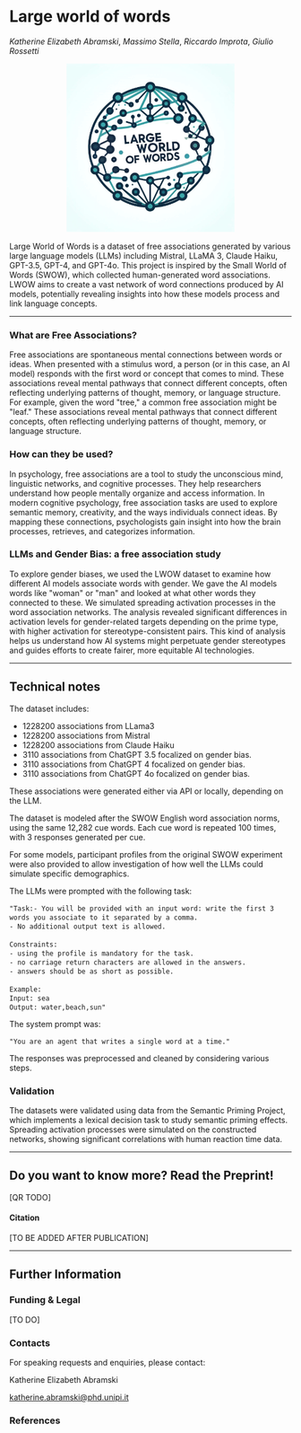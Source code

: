 # Large world of words
_Katherine Elizabeth Abramski_, _Massimo Stella_, _Riccardo Improta_, _Giulio Rossetti_

<p align="center">
  <img src="LWOW Logo.jpg" alt="Logo" width="300"/>
</p>

Large World of Words is a dataset of free associations generated by various large language models (LLMs) including Mistral, LLaMA 3, Claude Haiku, GPT-3.5, GPT-4, and GPT-4o. This project is inspired by the Small World of Words (SWOW), which collected human-generated word associations. LWOW aims to create a vast network of word connections produced by AI models, potentially revealing insights into how these models process and link language concepts.


-------

### What are Free Associations?
Free associations are spontaneous mental connections between words or ideas. When presented with a stimulus word, a person (or in this case, an AI model) responds with the first word or concept that comes to mind. These associations reveal mental pathways that connect different concepts, often reflecting underlying patterns of thought, memory, or language structure. For example, given the word "tree," a common free association might be "leaf." These associations reveal mental pathways that connect different concepts, often reflecting underlying patterns of thought, memory, or language structure.

### How can they be used?
In psychology, free associations are a tool to study the unconscious mind, linguistic networks, and cognitive processes. They help researchers understand how people mentally organize and access information. In modern cognitive psychology, free association tasks are used to explore semantic memory, creativity, and the ways individuals connect ideas. By mapping these connections, psychologists gain insight into how the brain processes, retrieves, and categorizes information.

### LLMs and Gender Bias: a free association study

To explore gender biases, we used the LWOW dataset to examine how different AI models associate words with gender. We gave the AI models words like "woman" or "man" and looked at what other words they connected to these. We simulated spreading activation processes in the word association networks. The analysis revealed significant differences in activation levels for gender-related targets depending on the prime type, with higher activation for stereotype-consistent pairs. This kind of analysis helps us understand how AI systems might perpetuate gender stereotypes and guides efforts to create fairer, more equitable AI technologies.

------

## Technical notes
The dataset includes:
- 1228200 associations from LLama3
- 1228200 associations from Mistral
- 1228200 associations from Claude Haiku
- 3110 associations from ChatGPT 3.5 focalized on gender bias.
- 3110 associations from ChatGPT 4 focalized on gender bias.
- 3110  associations from ChatGPT 4o focalized on gender bias.
  
These associations were generated either via API or locally, depending on the LLM.

The dataset is modeled after the SWOW English word association norms, using the same 12,282 cue words. Each cue word is repeated 100 times, with 3 responses generated per cue.

For some models, participant profiles from the original SWOW experiment were also provided to allow investigation of how well the LLMs could simulate specific demographics.

The LLMs were prompted with the following task:
```
"Task:- You will be provided with an input word: write the first 3 words you associate to it separated by a comma.
- No additional output text is allowed.
               
Constraints:
- using the profile is mandatory for the task.
- no carriage return characters are allowed in the answers.
- answers should be as short as possible.
                           
Example:
Input: sea
Output: water,beach,sun"
```
The system prompt was:
```
"You are an agent that writes a single word at a time."
```

The responses was preprocessed and cleaned by considering various steps.

### Validation

The datasets were validated using data from the Semantic Priming Project, which implements a lexical decision task to study semantic priming effects. Spreading activation processes were simulated on the constructed networks, showing significant correlations with human reaction time data.

------

## Do you want to know more? Read the Preprint!

[QR TODO]

#### Citation
[TO BE ADDED AFTER PUBLICATION]

-----

## Further Information


### Funding & Legal
[TO DO]

### Contacts

For speaking requests and enquiries, please contact:

Katherine Elizabeth Abramski

katherine.abramski@phd.unipi.it 



### References

